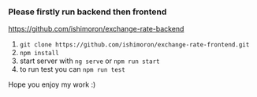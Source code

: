 ### Please firstly run backend then frontend
https://github.com/ishimoron/exchange-rate-backend

1. `git clone https://github.com/ishimoron/exchange-rate-frontend.git`  
2. `npm install`  
3. start server with `ng serve` or `npm run start`  
4. to run test you can `npm run test`

Hope you enjoy my work :)
